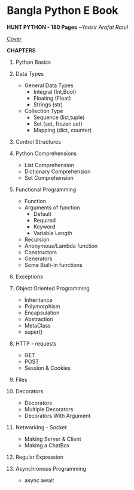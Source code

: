
# Bangla Python E Book

**HUNT PYTHON - 180 Pages**
*~Yeasir Arafat Ratul* 
 

[Cover](https://github.com/YeasirArafatRatul/hunt_python/blob/master/main%20_cover.jpg)

**CHAPTERS**

1. Python Basics
2. Data Types
	* General Data Types
		* Integral (Int,Bool)
		* Floating (Float)
		* Strings (str)
	* Collection Type
		* Sequence (list,tuple)
		* Set (set, frozen set)
		* Mapping (dict, counter)
3. Control Structures
4. Python Comprehensions
	* List Comprehension
	* Dictionary Comprehension
	* Set Comprehension

5. Functional Programming
	* Function
	* Arguments of function
		* Default
		* Required
		* Keyword
		* Variable Length
	* Recursion
	* Anonymous/Lambda function
	* Constructors
	* Generators
	* Some Built-in functions

6. Exceptions
7. Object Oriented Programming
    * Inheritance 
    * Polymorphism
    * Encapsulation
    * Abstraction
    * MetaClass
    * super()
8. HTTP - requests
	* GET
	* POST
	* Session & Cookies

9. Files
10. Decorators
    * Decorators
    * Multiple Decorators
    * Decorators With Argument

11. Networking - Socket
	* Making Server & Client
	* Making a ChatBox

12. Regular Expression

13. Asynchronous Programming
	* async await

